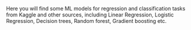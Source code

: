 Here you will find some ML models for regression and classification tasks from Kaggle and other sources, including Linear Regression, Logistic Regression, Decision trees, Random forest, Gradient boosting etc.
